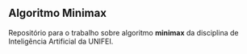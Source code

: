 ## Algoritmo Minimax

Repositório para o trabalho sobre algoritmo **minimax** da disciplina de Inteligência Artificial da UNIFEI.
